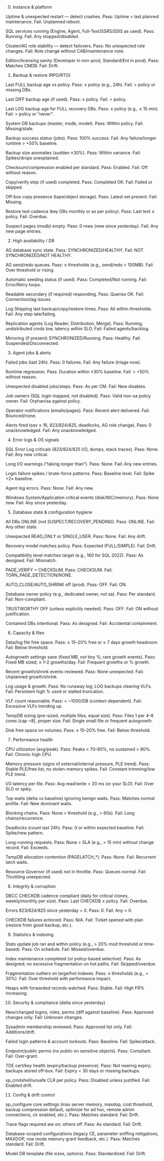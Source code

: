 0) Instance & platform

 Uptime & unexpected restart — detect crashes.
Pass: Uptime > last planned maintenance. Fail: Unplanned reboot.

 SQL services running (Engine, Agent, Full-Text/SSRS/SSIS as used).
Pass: Running. Fail: Any stopped/disabled.

 Cluster/AG role stability — detect failovers.
Pass: No unexpected role changes. Fail: Role change without CAB/maintenance note.

 Edition/licensing sanity (Developer in non-prod, Standard/Ent in prod).
Pass: Matches CMDB. Fail: Drift.

1) Backup & restore (RPO/RTO)

 Last FULL backup age vs policy.
Pass: ≤ policy (e.g., 24h). Fail: > policy or missing DBs.

 Last DIFF backup age (if used).
Pass: ≤ policy. Fail: > policy.

 Last LOG backup age for FULL recovery DBs.
Pass: ≤ policy (e.g., ≤ 15 min). Fail: > policy or “never”.

 System DB backups (master, msdb, model).
Pass: Within policy. Fail: Missing/stale.

 Backup success status (jobs).
Pass: 100% success. Fail: Any failure/longer runtime > +50% baseline.

 Backup size anomalies (sudden ±30%).
Pass: Within variance. Fail: Spikes/drops unexplained.

 Checksum/compression enabled per standard.
Pass: Enabled. Fail: Off without reason.

 Copy/verify step (if used) completed.
Pass: Completed OK. Fail: Failed or skipped.

 Off-box copy presence (tape/object storage).
Pass: Latest set present. Fail: Missing.

 Restore test cadence (key DBs monthly or as per policy).
Pass: Last test ≤ policy. Fail: Overdue.

 Suspect pages (msdb) empty.
Pass: 0 rows (new since yesterday). Fail: Any new page entries.

2) High availability / DR

 AG database sync state.
Pass: SYNCHRONIZED/HEALTHY. Fail: NOT SYNCHRONIZED/NOT HEALTHY.

 AG send/redo queues.
Pass: ≤ thresholds (e.g., send/redo < 100MB). Fail: Over threshold or rising.

 Automatic seeding status (if used).
Pass: Completed/Not running. Fail: Error/Retry loops.

 Readable secondary (if required) responding.
Pass: Queries OK. Fail: Connection/lag issues.

 Log Shipping last backup/copy/restore times.
Pass: All within thresholds. Fail: Any step late/failing.

 Replication agents (Log Reader, Distribution, Merge).
Pass: Running, undistributed cmds low, latency within SLO. Fail: Failed agents/backlog.

 Mirroring (if present) SYNCHRONIZED/Running.
Pass: Healthy. Fail: Suspended/Disconnected.

3) Agent jobs & alerts

 Failed jobs (last 24h).
Pass: 0 failures. Fail: Any failure (triage now).

 Runtime regression.
Pass: Duration within ±30% baseline. Fail: > +50% without reason.

 Unexpected disabled jobs/steps.
Pass: As per CM. Fail: New disables.

 Job owners (SQL login mapped, not disabled).
Pass: Valid non-sa policy owner. Fail: Orphan/sa against policy.

 Operator notifications (emails/pages).
Pass: Recent alert delivered. Fail: Bounced/none.

 Alerts fired (sev ≥ 16, 823/824/825, deadlocks, AG role change).
Pass: 0 unacknowledged. Fail: Any unacknowledged.

4) Error logs & OS signals

 SQL Error Log criticals (823/824/825 I/O, dumps, stack traces).
Pass: None. Fail: Any new critical.

 Long I/O warnings (“taking longer than”).
Pass: None. Fail: Any new entries.

 Login failure spikes / brute-force patterns.
Pass: Baseline level. Fail: Spike >2× baseline.

 Agent log errors.
Pass: None. Fail: Any new.

 Windows System/Application critical events (disk/NIC/memory).
Pass: None new. Fail: Any since yesterday.

5) Database state & configuration hygiene

 All DBs ONLINE (not SUSPECT/RECOVERY_PENDING).
Pass: ONLINE. Fail: Any other state.

 Unexpected READ_ONLY or SINGLE_USER.
Pass: None. Fail: Any drift.

 Recovery model matches policy.
Pass: Expected (FULL/SIMPLE). Fail: Drift.

 Compatibility level matches target (e.g., 160 for SQL 2022).
Pass: As designed. Fail: Mismatch.

 PAGE_VERIFY = CHECKSUM.
Pass: CHECKSUM. Fail: TORN_PAGE_DETECTION/NONE.

 AUTO_CLOSE/AUTO_SHRINK off (prod).
Pass: OFF. Fail: ON.

 Database owner policy (e.g., dedicated owner, not sa).
Pass: Per standard. Fail: Non-compliant.

 TRUSTWORTHY OFF (unless explicitly needed).
Pass: OFF. Fail: ON without justification.

 Contained DBs intentional.
Pass: As designed. Fail: Accidental containment.

6) Capacity & files

 Data/log file free space.
Pass: ≥ 15–20% free or ≥ 7 days growth headroom. Fail: Below threshold.

 Autogrowth settings sane (fixed MB, not tiny %; rare growth events).
Pass: Fixed MB sized; ≤ 1–2 growths/day. Fail: Frequent growths or % growth.

 Recent growth/shrink events reviewed.
Pass: None unexpected. Fail: Unplanned growth/shrink.

 Log usage & growth.
Pass: No runaway log; LOG backups clearing VLFs. Fail: Persistent high % used or stalled truncation.

 VLF count reasonable.
Pass: < ~1000/DB (context-dependent). Fail: Excessive VLFs trending up.

 TempDB sizing (pre-sized, multiple files, equal size).
Pass: Files 1 per 4–8 cores (cap ~8), proper size. Fail: Single small file or frequent autogrowth.

 Disk free space on volumes.
Pass: ≥ 15–20% free. Fail: Below threshold.

7) Performance health

 CPU utilization (avg/peak).
Pass: Peaks < 70–80%, no sustained > 80%. Fail: Chronic high CPU.

 Memory pressure (signs of external/internal pressure, PLE trend).
Pass: Stable PLE/free list, no stolen-memory spikes. Fail: Constant trimming/low PLE trend.

 I/O latency per file.
Pass: Avg read/write < 20 ms (or your SLO). Fail: Over SLO or spiky.

 Top waits (delta vs baseline) ignoring benign waits.
Pass: Matches normal profile. Fail: New dominant waits.

 Blocking chains.
Pass: None > threshold (e.g., > 60s). Fail: Long chains/recurrence.

 Deadlocks (count last 24h).
Pass: 0 or within expected baseline. Fail: Spike/new pattern.

 Long-running requests.
Pass: None > SLA (e.g., > 15 min) without change record. Fail: Exceeds.

 TempDB allocation contention (PAGELATCH_*).
Pass: None. Fail: Recurrent latch waits.

 Resource Governor (if used) not in throttle.
Pass: Queues normal. Fail: Throttling unexpected.

8) Integrity & corruption

 DBCC CHECKDB cadence compliant (daily for critical clones, weekly/monthly per size).
Pass: Last CHECKDB ≤ policy. Fail: Overdue.

 Errors 823/824/825 since yesterday = 0.
Pass: 0. Fail: Any > 0.

 CHECKDB failures actioned.
Pass: N/A. Fail: Ticket opened with plan (restore from good backup, etc.).

9) Statistics & indexing

 Stats update job ran and within policy (e.g., > 20% mod threshold or time-based).
Pass: On schedule. Fail: Missed/overdue.

 Index maintenance completed (or policy-based selective).
Pass: As designed; no excessive fragmentation on hot paths. Fail: Skipped/overdue.

 Fragmentation outliers on large/hot indexes.
Pass: ≤ thresholds (e.g., < 30%). Fail: Over threshold with performance impact.

 Heaps with forwarded records watched.
Pass: Stable. Fail: High FR% increasing.

10) Security & compliance (delta since yesterday)

 New/changed logins, roles, perms (diff against baseline).
Pass: Approved changes only. Fail: Unknown changes.

 Sysadmin membership reviewed.
Pass: Approved list only. Fail: Additions/drift.

 Failed login patterns & account lockouts.
Pass: Baseline. Fail: Spike/attack.

 Endpoint/public perms (no public on sensitive objects).
Pass: Compliant. Fail: Over-grant.

 TDE cert/key health (expiry/backup presence).
Pass: Not nearing expiry; backups stored off-box. Fail: Expiry < 30 days or missing backups.

 xp_cmdshell/unsafe CLR per policy.
Pass: Disabled unless justified. Fail: Enabled drift.

11) Config & drift control

 sp_configure core settings (max server memory, maxdop, cost threshold, backup compression default, optimize for ad hoc, remote admin connections, clr enabled, etc.).
Pass: Matches standard. Fail: Drift.

 Trace flags required are on; others off.
Pass: As standard. Fail: Drift.

 Database-scoped configurations (legacy CE, parameter sniffing mitigations, MAXDOP, row mode memory grant feedback, etc.).
Pass: Matches standard. Fail: Drift.

 Model DB template (file sizes, options).
Pass: Standardized. Fail: Drift.